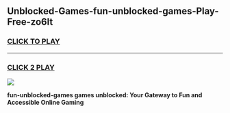 
## Unblocked-Games-fun-unblocked-games-Play-Free-zo6lt
<h3>
<a href="https://premium76.site?title=fun-unblocked-games&ref=19M">CLICK TO PLAY</a></h3>
<hr>

<h3>
<a href="https://premium76.site?title=fun-unblocked-games&ref=19M">CLICK 2 PLAY</a>
  
</h3>

<a href="https://premium76.site?title=fun-unblocked-games&ref=19M"><img src="https://clearcache.store/games.png"></a>


**fun-unblocked-games games unblocked: Your Gateway to Fun and Accessible Online Gaming**

